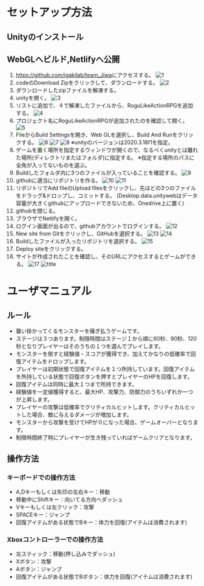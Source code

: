 # セットアップ方法
## Unityのインストール
## WebGLへビルド,Netlifyへ公開

1. <https://github.com/igakilab/team_Jiwa>にアクセスする。
    ![1](https://user-images.githubusercontent.com/89173987/144359948-e1fcb97a-e4fd-4e38-a578-78aba5934832.jpg)
2. codeのDownload Zipをクリックして、ダウンロードする。
    ![2](https://user-images.githubusercontent.com/89173987/144359950-f7e4b9dd-083f-4a0e-8369-c844a9e055f1.jpg)
3. ダウンロードしたzipファイルを解凍する。
4. unityを開く。
    ![3](https://user-images.githubusercontent.com/89173987/144359951-792736f4-fdf6-40fa-a351-c95f471f750b.jpg)
5. リストに追加で、４で解凍したファイルから、RoguLikeActionRPGを追加する。
    ![4](https://user-images.githubusercontent.com/89173987/144359953-5ba05862-2fea-4671-9b7e-7acca425d065.jpg)
6. プロジェクト名にRoguLikeActionRPGが追加されたのを確認して開く。
    ![5](https://user-images.githubusercontent.com/89173987/144359954-4c09a0cd-d7e8-4099-b2f7-0a4f07c5cfbe.jpg)
7. FileからBuild Settingsを開き、Web GLを選択し、Build And Runをクリックする。
    ![6](https://user-images.githubusercontent.com/89173987/144359956-6cea1076-c5d7-4371-b7c5-ad3968ffef31.jpg)
    ![7](https://user-images.githubusercontent.com/89173987/144359958-9294af9c-8f7e-454d-b344-5310119f5fd4.jpg)
    ![8](https://user-images.githubusercontent.com/89173987/144359960-236ef76b-701a-4239-a9dc-82380e4962e6.jpg)
    ※unityのバージョンは2020.3.18f1を指定。
8. ゲームを置く場所を指定するウィンドウが開くので、なるべくunityとは離れた場所(ディレクトリまたはフォルダ)に指定する。
    ※指定する場所のパスに全角が入ってないものを選ぶ。
9. Buildしたフォルダ内に3つのファイルが入っていることを確認する。
    ![9](https://user-images.githubusercontent.com/89173987/144360082-62c99b6e-eefa-4c40-95d7-cbb0585c9c60.jpg)
10. githubに適当にリポジトリを作る。
    ![10](https://user-images.githubusercontent.com/89173987/144360087-603c2ece-8cbf-4947-88cb-b7d510df4c9e.jpg)
    ![11](https://user-images.githubusercontent.com/89173987/144360089-e2d43fe2-3eac-4569-84e3-276fa1e71a90.jpg)
11. リポジトリでAdd fileのUpload filesをクリックし、先ほどの3つのファイルをドラッグ&ドロップし、コミットする。
    (Desktop.data.unitywebはデータ容量が大きくgithubにアップロードできないため、Onedrive上に置く)
12. githubを閉じる。
13. ブラウザでNetlifyを開く。
14. ログイン画面が出るので、githubアカウントでログインする。
    ![12](https://user-images.githubusercontent.com/89173987/144360090-3b2e276f-e6f7-4beb-86ff-e267fbc4c8d1.jpg)
15. New site from Gitをクリックし、GitHubを選択する。
    ![13](https://user-images.githubusercontent.com/89173987/144360097-f31301ab-2229-4900-852a-263cf5a74c75.jpg)
    ![14](https://user-images.githubusercontent.com/89173987/144360101-0d8048ea-278e-4c2d-bf17-5bff347de95d.jpg)
16. Buildしたファイルが入ったリポジトリを選択する。
    ![15](https://user-images.githubusercontent.com/89173987/144360104-9e3d1768-3976-45aa-9342-3a75c15e7779.jpg)
17. Deploy siteをクリックする。
18. サイトが作成されたことを確認し、そのURLにアクセスするとゲームができる。
    ![17](https://user-images.githubusercontent.com/89173987/144360108-439a59f0-5bd4-440e-94cb-27d7038f619b.jpg)
    ![title](https://user-images.githubusercontent.com/89173987/143883724-bc29719b-df47-4ba0-92d4-7ecaa548351f.jpg)

# ユーザマニュアル

## ルール

* 襲い掛かってくるモンスターを薙ぎ払うゲームです。
* ステージは３つあります。制限時間はステージ１から順に60秒、90秒、120秒となりプレイヤーはそのうちの１つを選んでプレイします。
* モンスターを倒すと経験値・スコアが獲得でき、加えてかなりの低確率で回復アイテムをドロップします。
* プレイヤーは初期状態で回復アイテムを１つ所持しています。回復アイテムを所持している状態で回復ボタンを押すとプレイヤーのHPを回復します。
* 回復アイテムは同時に最大１つまで所持できます。
* 経験値を一定値獲得すると、最大HP、攻撃力、防御力のうちいずれか一つが上昇します。
* プレイヤーの攻撃は低確率でクリティカルヒットします。クリティカルヒットした場合、敵に与えるダメージが増加します。
* モンスターから攻撃を受けてHPが０になった場合、ゲームオーバーとなります。
* 制限時間終了時にプレイヤーが生き残っていればゲームクリアとなります。

## 操作方法


### キーボードでの操作方法


* A,Dキーもしくは矢印の左右キー：移動
* 移動中にShiftキー：向いてる方向へダッシュ
* Vキーもしくは左クリック：攻撃
* SPACEキー：ジャンプ
* 回復アイテムがある状態でBキー：体力を回復(アイテムは消費されます)


### Xboxコントローラーでの操作方法


* 左スティック：移動(押し込みでダッシュ)
* Xボタン：攻撃
* Aボタン：ジャンプ
* 回復アイテムがある状態でBボタン：体力を回復(アイテムは消費されます)
